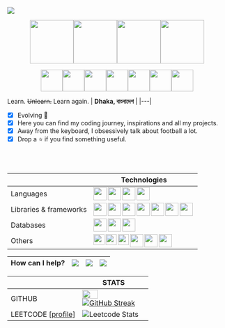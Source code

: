 
![](https://komarev.com/ghpvc/?username=FearStreet18&color=red&style=for-the-badge)

<p align="center">
<img src="https://media3.giphy.com/media/ln7z2eWriiQAllfVcn/200w.webp" width="100"><img src="https://i.giphy.com/media/eNAsjO55tPbgaor7ma/200w.webp" width="100"><img src="https://media3.giphy.com/media/kdFc8fubgS31b8DsVu/giphy.webp" width="100"><img src="https://i.giphy.com/media/IdyAQJVN2kVPNUrojM/200.webp" width="100">
</p>

<p align="center"> <img width="50" src="https://media.giphy.com/media/2G96a4OR1Hxika3uAt/giphy.gif"><img width="50" src="https://media.giphy.com/media/W0W96TebODgQ1RNYxa/giphy.gif"><img width="50" src="https://media.giphy.com/media/lysIGqqzqpmgmGTkJN/giphy.gif"><img width="50" src="https://media.giphy.com/media/Bg1Sd8zwUrvYfmmOzL/giphy.gif" ><img width="50" src="https://media.giphy.com/media/xUA7b8wrPKmCltD89W/giphy.gif"><img width="50" src="https://media.giphy.com/media/W0W96TebODgQ1RNYxa/giphy.gif"><img width="50" src="https://media.giphy.com/media/U1UmZf4CDJdltPcF4A/giphy.gif"></p>

Learn. ~~Unlearn.~~ Learn again.
| **Dhaka, বাংলাদেশ** |
|---|
<div>

- [x] Evolving :butterfly:
- [x] Here you can find my coding journey, inspirations and all my projects.
- [x] Away from the keyboard, I obsessively talk about football a lot. 
- [x] Drop a :star: if you find something useful. 

<br></br>

| | Technologies |
| --- | --- |
| Languages |<img align="left" width=30px src ="https://cdn.jsdelivr.net/gh/devicons/devicon/icons/html5/html5-original.svg" /><img align="left" width=30px src="https://cdn.jsdelivr.net/gh/devicons/devicon/icons/css3/css3-original.svg" /><img align="left" width=30px src="https://cdn.jsdelivr.net/gh/devicons/devicon/icons/javascript/javascript-original.svg" /><img align="left" width=30px  src="https://cdn.jsdelivr.net/gh/devicons/devicon/icons/typescript/typescript-original.svg" /> |
|Libraries & frameworks| <img align="left" width=30px src="https://cdn.jsdelivr.net/gh/devicons/devicon/icons/react/react-original.svg" /><img align="left" width=30px src="https://cdn.jsdelivr.net/gh/devicons/devicon/icons/nodejs/nodejs-original.svg" /><img width=30px align="left" src="https://cdn.jsdelivr.net/gh/devicons/devicon/icons/nextjs/nextjs-original-wordmark.svg" /><img width=30px align="left" src="https://cdn.jsdelivr.net/gh/devicons/devicon/icons/express/express-original.svg" /><img align="left" width=30px src="https://cdn.jsdelivr.net/gh/devicons/devicon/icons/sass/sass-original.svg" /><img align="left" width=30px src="https://cdn.jsdelivr.net/gh/devicons/devicon/icons/bootstrap/bootstrap-original.svg" /><img align="left" width=30px src="https://cdn.jsdelivr.net/gh/devicons/devicon/icons/tailwindcss/tailwindcss-plain.svg" />|
|Databases| <img width=30px align="left" src="https://cdn.jsdelivr.net/gh/devicons/devicon/icons/postgresql/postgresql-plain.svg" /><img width=30px align="left" src="https://cdn.jsdelivr.net/gh/devicons/devicon/icons/mysql/mysql-plain.svg" /><img width=30px align="left" src="https://cdn.jsdelivr.net/gh/devicons/devicon/icons/mongodb/mongodb-original.svg" />|
|Others |<img align="left" width=25px src="https://cdn.jsdelivr.net/gh/devicons/devicon/icons/vscode/vscode-original.svg" /><img align="left" width=25px src="https://cdn.jsdelivr.net/gh/devicons/devicon/icons/git/git-original.svg" /><img align="left" width=25px src="https://cdn.jsdelivr.net/gh/devicons/devicon/icons/figma/figma-original.svg" /><img align="left" width=30px src="https://cdn.jsdelivr.net/gh/devicons/devicon/icons/npm/npm-original-wordmark.svg" /><img width=30px align="left" src="https://cdn.jsdelivr.net/gh/devicons/devicon/icons/github/github-original.svg" /><img width="30px" align="left" src="https://cdn.jsdelivr.net/gh/devicons/devicon/icons/bash/bash-original.svg" />|

          

| How can I help?|  <a href="https://www.linkedin.com/in/saadman-sakib-539652237/"/><img src="https://img.shields.io/badge/linkedin-%230077B5.svg?style=for-the-badge&logo=linkedin&logoColor=white"/> </a>| <a href="https://twitter.com/saadman_SKB"/><img src="https://img.shields.io/badge/Twitter-%231DA1F2.svg?style=for-the-badge&logo=Twitter&logoColor=white"/> </a> |<a href="https://www.instagram.com/saadmanwanonlee/?hl=en"/><img src="https://img.shields.io/badge/Instagram-%23E4405F.svg?style=for-the-badge&logo=Instagram&logoColor=white"/> </a>|
|---|---|---| ---| 
 

|  | STATS |
|---|---|
|GITHUB|<a href="https://twitter.com/saadman_SKB"><img align="left" src="https://github-readme-stats.vercel.app/api/top-langs/?username=Saadman18&theme=light&layout=compact&hide_border=true%bg_color=#230830&langs_count=10" width=50% height=50% /></a>[![GitHub Streak](https://github-readme-streak-stats.herokuapp.com/?user=Saadman18&theme=light&hide_border=true)](https://git.io/streak-stats)|
|LEETCODE [<a href="https://leetcode.com/Saadman18/">profile</a>] | ![Leetcode Stats](https://leetcard.jacoblin.cool/Saadman18?theme=light)


